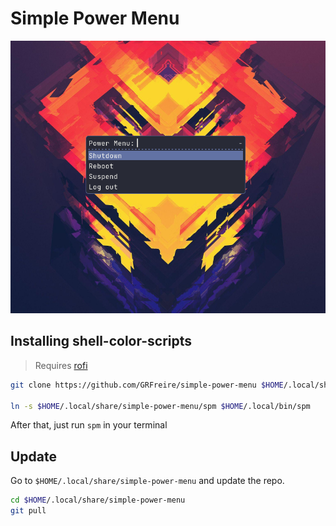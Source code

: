 # Simple Power Menu

![Screenshot of shell-color-scripts](README/screenshot.png)

## Installing shell-color-scripts

> Requires [rofi](https://github.com/davatorium/rofi)

```sh
git clone https://github.com/GRFreire/simple-power-menu $HOME/.local/share/simple-power-menu

ln -s $HOME/.local/share/simple-power-menu/spm $HOME/.local/bin/spm
```

After that, just run ```spm``` in your terminal

## Update

Go to ```$HOME/.local/share/simple-power-menu``` and update the repo.

```sh
cd $HOME/.local/share/simple-power-menu
git pull
```
